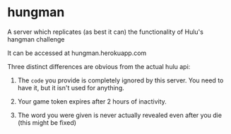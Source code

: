hungman
=======

A server which replicates (as best it can) the functionality of Hulu's hangman challenge

It can be accessed at hungman.herokuapp.com

Three distinct differences are obvious from the actual hulu api:

1. The `code` you provide is completely ignored by this server. You need to have it, but it isn't used for anything.

2. Your game token expires after 2 hours of inactivity. 

3. The word you were given is never actually revealed even after you die (this might be fixed)
